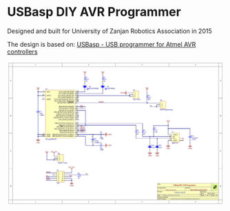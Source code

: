 # USBasp DIY AVR Programmer

Designed and built for University of Zanjan Robotics Association in 2015

The design is based on: [USBasp - USB programmer for Atmel AVR controllers](https://www.fischl.de/usbasp/)

![Schematic](docs/usbasp.png)